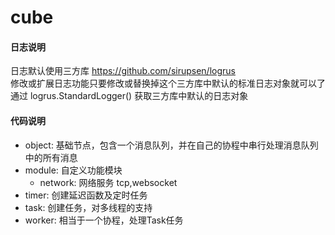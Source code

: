 # cube

#### 日志说明  
日志默认使用三方库 https://github.com/sirupsen/logrus  
修改或扩展日志功能只要修改或替换掉这个三方库中默认的标准日志对象就可以了  
通过 logrus.StandardLogger() 获取三方库中默认的日志对象

#### 代码说明  
* object: 基础节点，包含一个消息队列，并在自己的协程中串行处理消息队列中的所有消息  
* module: 自定义功能模块  
    * network: 网络服务 tcp,websocket  
* timer: 创建延迟函数及定时任务  
* task: 创建任务，对多线程的支持  
* worker: 相当于一个协程，处理Task任务  
